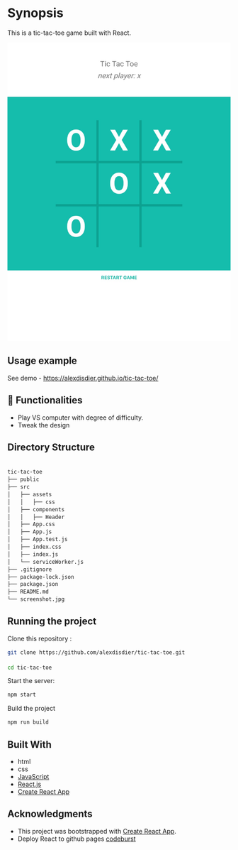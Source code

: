 # Synopsis

This is a tic-tac-toe game built with React.

![screenshot of the tic tac toe Web App](/screenshot.jpg?raw=true "screenshot of the the tic tac toe Web App")

## Usage example

See demo - https://alexdisdier.github.io/tic-tac-toe/

## 🚧 Functionalities

- Play VS computer with degree of difficulty.
- Tweak the design

## Directory Structure

```bash

tic-tac-toe
├── public
├── src
│   ├── assets
│   │   ├── css
│   ├── components
│   │   ├── Header
│   ├── App.css
│   ├── App.js
│   ├── App.test.js
│   ├── index.css
│   ├── index.js
│   └── serviceWorker.js
├── .gitignore
├── package-lock.json
├── package.json
├── README.md
└── screenshot.jpg

```

## Running the project

Clone this repository :

```bash
git clone https://github.com/alexdisdier/tic-tac-toe.git

cd tic-tac-toe
```

Start the server:

```bash
npm start
```

Build the project

```bash
npm run build
```

## Built With

- html
- css
- [JavaScript](https://developer.mozilla.org/bm/docs/Web/JavaScript)
- [React.js](https://reactjs.org/docs/hello-world.html)
- [Create React App](https://facebook.github.io/create-react-app/docs/getting-started)

## Acknowledgments

- This project was bootstrapped with [Create React App](https://github.com/facebook/create-react-app).
- Deploy React to github pages [codeburst](https://codeburst.io/deploy-react-to-github-pages-to-create-an-amazing-website-42d8b09cd4d)
